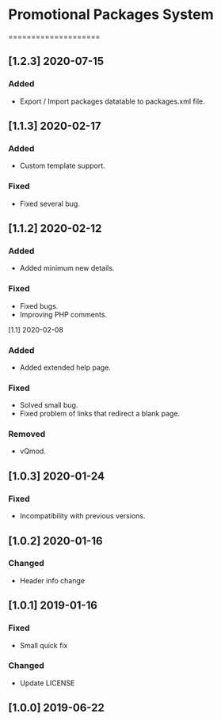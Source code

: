 # Promotional Packages System 
====================

## [1.2.3] 2020-07-15

### Added

- Export / Import packages datatable to packages.xml file.

## [1.1.3] 2020-02-17

### Added

- Custom template support.

### Fixed

- Fixed several bug.

## [1.1.2] 2020-02-12

### Added

- Added minimum new details.

### Fixed

- Fixed bugs.
- Improving PHP comments.

[1.1] 2020-02-08

### Added

- Added extended help page.

### Fixed

- Solved small bug.
- Fixed problem of links that redirect a blank page.

### Removed

- vQmod.

## [1.0.3] 2020-01-24

### Fixed

- Incompatibility with previous versions.

## [1.0.2] 2020-01-16

### Changed

- Header info change

## [1.0.1] 2019-01-16


### Fixed

- Small quick fix

### Changed

- Update LICENSE

## [1.0.0] 2019-06-22